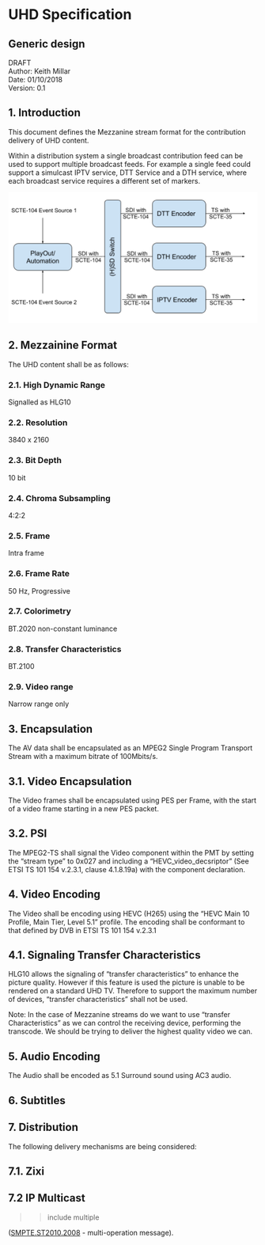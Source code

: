 # UHD Specification

## Generic design

DRAFT  
Author: Keith Millar  
Date: 01/10/2018   
Version: 0.1  



## 1. Introduction
This document defines the Mezzanine stream format for the contribution delivery of 
UHD content.

Within a distribution system a single broadcast contribution feed can be used to
support multiple broadcast feeds. For example a single feed could support a
simulcast IPTV service, DTT Service and a DTH service, where each broadcast
service requires a different set of markers.

![Figure 1](https://github.com/ITV/SCTE-Signalling/blob/master/images/Signalling-with-multiple-end-platforms.png)


## 2. Mezzainine Format
The UHD content shall be as follows:

### 2.1. High Dynamic Range

Signalled as HLG10

### 2.2. Resolution

3840 x 2160

### 2.3. Bit Depth

10 bit

### 2.4. Chroma Subsampling

4:2:2

### 2.5. Frame

Intra frame

### 2.6. Frame Rate

50 Hz, Progressive

### 2.7. Colorimetry

BT.2020 non-constant luminance

### 2.8. Transfer Characteristics

BT.2100

### 2.9. Video range

Narrow range only


## 3. Encapsulation

The AV data shall be encapsulated as an MPEG2 Single Program Transport Stream with a maximum bitrate of 100Mbits/s. 

## 3.1. Video Encapsulation

The Video frames shall be encapsulated using PES per Frame, with the start of a video frame starting in a new PES packet. 

## 3.2. PSI

The MPEG2-TS shall signal the Video component within the PMT by setting the “stream type” to  0x027 and including a “HEVC_video_decsriptor” (See ETSI TS 101 154 v.2.3.1, clause 4.1.8.19a) with the component declaration.


## 4. Video Encoding

The Video shall be encoding using HEVC (H265) using the “HEVC Main 10 Profile, Main Tier, Level 5.1” profile. The encoding shall be conformant to that defined by DVB in ETSI TS 101 154 v.2.3.1

## 4.1. Signaling Transfer Characteristics

HLG10 allows the signaling of “transfer characteristics” to enhance the picture quality. However if this feature is used the picture is unable to be rendered on a standard UHD TV. Therefore to support the maximum number of devices, “transfer characteristics” shall not be used.

Note:  In the case of Mezzanine streams do we want to use “transfer Characteristics” as we can control the receiving device, performing the transcode. We should be trying to deliver the highest quality video we can.


## 5. Audio Encoding

The Audio shall be encoded as 5.1 Surround sound using AC3 audio.


## 6. Subtitles



## 7. Distribution

The following delivery mechanisms are being considered:

## 7.1. Zixi
## 7.2  IP Multicast





>> include multiple


([SMPTE.ST2010.2008](https://doi.org/10.5594/SMPTE.ST2010.2008) - multi-operation message).
